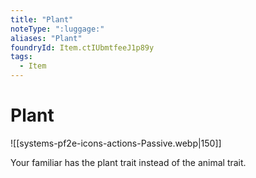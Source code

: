 ```yaml
---
title: "Plant"
noteType: ":luggage:"
aliases: "Plant"
foundryId: Item.ctIUbmtfeeJ1p89y
tags:
  - Item
---
```


# Plant
![[systems-pf2e-icons-actions-Passive.webp|150]]

Your familiar has the plant trait instead of the animal trait.
